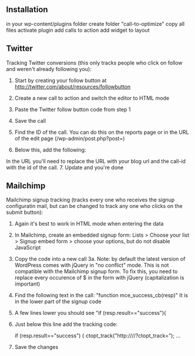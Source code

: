 Installation
------------

in your wp-content/plugins folder
create folder "call-to-optimize"
copy all files
activate plugin
add calls to action
add widget to layout

Twitter
-------

Tracking Twitter conversions (this only tracks people who click on follow and weren't already following you):
1. Start by creating your follow button at http://twitter.com/about/resources/followbutton
2. Create a new call to action and switch the editor to HTML mode
3. Paste the Twitter follow button code from step 1
4. Save the call
5. Find the ID of the call. You can do this on the reports page or in the URL of the edit page (/wp-admin/post.php?post=<call-id>)
6. Below this, add the following:

    <script type="text/javascript">
    twttr.events.bind('follow', function(event) {
      ctopt_track("http://<blog-url>/<blog-path>/?ctopt_track=<call-id>");
    });
    </script>

In the URL you'll need to replace the URL with your blog url and the call-id with the id of the call.
7. Update and you're done

Mailchimp
---------

Mailchimp signup tracking (tracks every one who receives the signup configuratin mail, but can be changed to track any one who clicks on the submit button):
1. Again it's best to work in HTML mode when entering the data
2. In Mailchimp, create an embedded signup form: Lists > Choose your list > Signup embed form > choose your options, but do not disable JavaScript
3. Copy the code into a new call
3a. Note: by default the latest version of WordPress comes with jQuery in "no conflict" mode. This is not compatible with the Mailchimp signup form. To fix this, you need to replace every occurence of $ in the form with jQuery (capitalization is important)
4. Find the following text in the call: "function mce_success_cb(resp)" It is in the lower part of the signup code
5. A few lines lower you should see "if (resp.result=="success"){
6. Just below this line add the tracking code:

    if (resp.result=="success") {
      ctopt_track("http://<blog-url>/<blog-path>/?ctopt_track=<call-id>");
      ...

7. Save the changes

